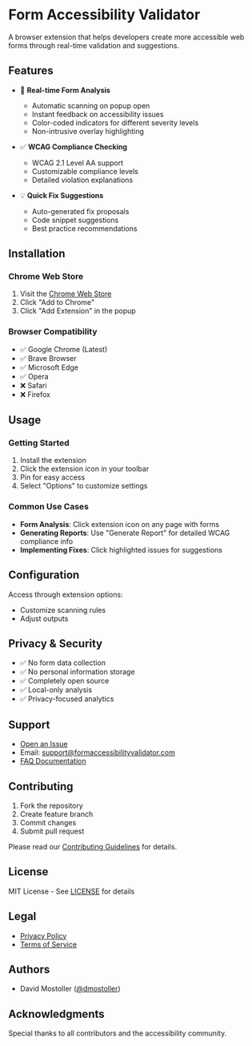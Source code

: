 # Form Accessibility Validator

A browser extension that helps developers create more accessible web forms through real-time validation and suggestions.

## Features

- 🔄 **Real-time Form Analysis**

  - Automatic scanning on popup open
  - Instant feedback on accessibility issues
  - Color-coded indicators for different severity levels
  - Non-intrusive overlay highlighting

- ✅ **WCAG Compliance Checking**

  - WCAG 2.1 Level AA support
  - Customizable compliance levels
  - Detailed violation explanations

- 💡 **Quick Fix Suggestions**
  - Auto-generated fix proposals
  - Code snippet suggestions
  - Best practice recommendations

## Installation

### Chrome Web Store

1. Visit the [Chrome Web Store](https://chrome.google.com/webstore/detail/form-accessibility-validator)
2. Click "Add to Chrome"
3. Click "Add Extension" in the popup

### Browser Compatibility

- ✅ Google Chrome (Latest)
- ✅ Brave Browser
- ✅ Microsoft Edge
- ✅ Opera
- ❌ Safari
- ❌ Firefox

## Usage

### Getting Started

1. Install the extension
2. Click the extension icon in your toolbar
3. Pin for easy access
4. Select "Options" to customize settings

### Common Use Cases

- **Form Analysis**: Click extension icon on any page with forms
- **Generating Reports**: Use "Generate Report" for detailed WCAG compliance info
- **Implementing Fixes**: Click highlighted issues for suggestions

## Configuration

Access through extension options:

- Customize scanning rules
- Adjust outputs

## Privacy & Security

- ✅ No form data collection
- ✅ No personal information storage
- ✅ Completely open source
- ✅ Local-only analysis
- ✅ Privacy-focused analytics

## Support

- [Open an Issue](https://github.com/username/form-accessibility-validator/issues)
- Email: support@formaccessibilityvalidator.com
- [FAQ Documentation](https://formaccessibilityvalidator.com/docs/faq)

## Contributing

1. Fork the repository
2. Create feature branch
3. Commit changes
4. Submit pull request

Please read our [Contributing Guidelines](CONTRIBUTING.md) for details.

## License

MIT License - See [LICENSE](LICENSE) for details

## Legal

- [Privacy Policy](https://formaccessibilityvalidator.com/privacy)
- [Terms of Service](https://formaccessibilityvalidator.com/terms)

## Authors

- David Mostoller ([@dmostoller](https://github.com/dmostoller))

## Acknowledgments

Special thanks to all contributors and the accessibility community.
